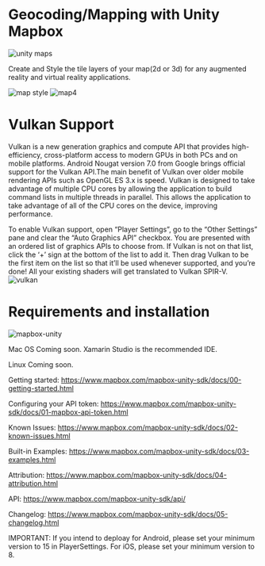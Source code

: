 # Geocoding/Mapping with Unity Mapbox
![unity maps](https://user-images.githubusercontent.com/18353476/28991456-c8952bc8-793c-11e7-9e15-42da3ad593e8.png)

Create and Style the tile layers of your map(2d or 3d) for any augmented reality and virtual reality applications.

![map style](https://user-images.githubusercontent.com/18353476/28952342-5d2ab572-7885-11e7-8030-2c1017f9172a.PNG)
![map4](https://user-images.githubusercontent.com/18353476/28952494-6aef7c8c-7886-11e7-98ff-167490a6623b.gif)

# Vulkan Support 
Vulkan is a new generation graphics and compute API that provides high-efficiency, cross-platform access to modern GPUs in both PCs and on mobile platforms. Android Nougat version 7.0 from Google brings official support for the Vulkan API.The main benefit of Vulkan over older mobile rendering APIs such as OpenGL ES 3.x is speed. Vulkan is designed to take advantage of multiple CPU cores by allowing the application to build command lists in multiple threads in parallel. This allows the application to take advantage of all of the CPU cores on the device, improving performance.

To enable Vulkan support, open “Player Settings”, go to the “Other Settings” pane and clear the “Auto Graphics API” checkbox. You are presented with an ordered list of graphics APIs to choose from. If Vulkan is not on that list, click the ‘+’ sign at the bottom of the list to add it. Then drag Vulkan to be the first item on the list so that it’ll be used whenever supported, and you’re done! All your existing shaders will get translated to Vulkan SPIR-V.
![vulkan](https://user-images.githubusercontent.com/18353476/28993201-7543d586-7965-11e7-8e9c-f93b7079e2bf.PNG)

# Requirements and installation
![mapbox-unity](https://user-images.githubusercontent.com/18353476/28955677-13871fce-789d-11e7-8899-4f1917ba6336.PNG)

Mac OS
Coming soon.
Xamarin Studio is the recommended IDE.

Linux
Coming soon.

Getting started: https://www.mapbox.com/mapbox-unity-sdk/docs/00-getting-started.html

Configuring your API token: https://www.mapbox.com/mapbox-unity-sdk/docs/01-mapbox-api-token.html

Known Issues: https://www.mapbox.com/mapbox-unity-sdk/docs/02-known-issues.html

Built-in Examples: https://www.mapbox.com/mapbox-unity-sdk/docs/03-examples.html

Attribution: https://www.mapbox.com/mapbox-unity-sdk/docs/04-attribution.html

API: https://www.mapbox.com/mapbox-unity-sdk/api/

Changelog: https://www.mapbox.com/mapbox-unity-sdk/docs/05-changelog.html

IMPORTANT: If you intend to deploay for Android, please set your minimum version to 15 in PlayerSettings.
For iOS, please set your minimum version to 8.
